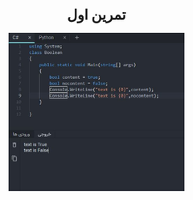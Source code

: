 
<div align="center">

  <h1>تمرین اول</h1>
  <img src="1.JPG" alt="logo" width="350" height="auto" />
